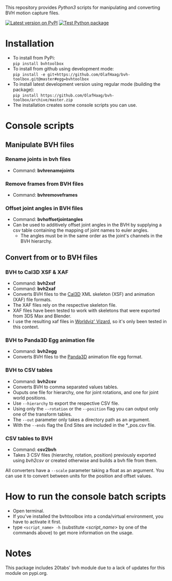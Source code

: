 This repository provides *Python3* scripts for manipulating and converting BVH motion capture files.

[![Latest version on PyPI](https://img.shields.io/pypi/v/bvhtoolbox.svg)](https://pypi.org/project/bvhtoolbox)
[![Test Python package](https://github.com/OlafHaag/bvh-toolbox/workflows/Test%20Python%20package/badge.svg)](https://github.com/OlafHaag/bvh-toolbox/actions?query=workflow%3A%22Test+Python+package%22)

# Installation
* To install from PyPi:  
`pip install bvhtoolbox`
* To install from github using development mode:  
`pip install -e git+https://github.com/OlafHaag/bvh-toolbox.git@master#egg=bvhtoolbox`
* To install latest development version using regular mode (building the package):  
`pip install https://github.com/OlafHaag/bvh-toolbox/archive/master.zip`
* The installation creates some console scripts you can use.

# Console scripts
## Manipulate BVH files
### Rename joints in bvh files
* Command: **bvhrenamejoints**

### Remove frames from BVH files
* Command: **bvhremoveframes**

### Offset joint angles in BVH files
* Command: **bvhoffsetjointangles**
* Can be used to additively offset joint angles in the BVH by supplying a csv table containing the mapping of joint names to euler angles.
  * The angles must be in the same order as the joint's channels in the BVH hierarchy.

## Convert from or to BVH files

### BVH to Cal3D XSF & XAF
* Command: **bvh2xsf**
* Command: **bvh2xaf**
* Converts BVH files to the [Cal3D](https://github.com/mp3butcher/Cal3D/) XML skeleton (XSF) and animation (XAF) file formats.
* The XAF files rely on the respective skeleton file.
* XAF files have been tested to work with skeletons that were exported from 3DS Max and Blender.
* I use the resulting xaf files in [Worldviz' Vizard](https://www.worldviz.com/vizard), so it's only been tested in this context.

### BVH to Panda3D Egg animation file
* Command: **bvh2egg**
* Converts BVH files to the [Panda3D](https://panda3d.org/) animation file egg format.

### BVH to CSV tables
* Command: **bvh2csv**
* Converts BVH to comma separated values tables.
* Ouputs one file for hierarchy, one for joint rotations, and one for joint world positions.
* Use `--hierarchy` to export the respective CSV file.
* Using only the `--rotation` or the `--position` flag you can output only one of the transform tables.
* The `--out` parameter only takes a directory path as an argument.
* With the `--ends` flag the End Sites are included in the *_pos.csv file.

### CSV tables to BVH
* Command: **csv2bvh**
* Takes 3 CSV files (hierarchy, rotation, position) previously exported using *bvh2csv* or created otherwise and builds a bvh file from them.

All converters have a `--scale` parameter taking a float as an argument. You can use it to convert between units for the position and offset values.

# How to run the console batch scripts
* Open terminal.
* If you've installed the bvhtoolbox into a conda/virtual environment, you have to activate it first.
* type `<script_name> -h` (substitute *<script_name>* by one of the commands above) to get more information on the usage.

# Notes
This package includes 20tabs' bvh module due to a lack of updates for this module on pypi.org.
